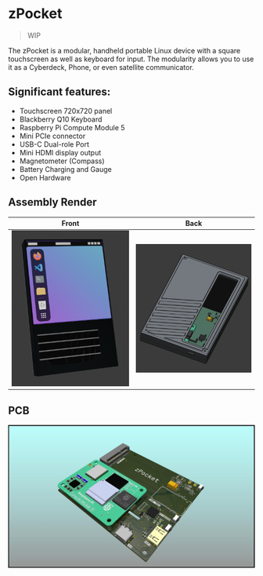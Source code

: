 # zPocket

> WIP

The zPocket is a modular, handheld portable Linux device with a square touchscreen as well as keyboard for input. The modularity allows you to use it as a Cyberdeck, Phone, or even satellite communicator.

## Significant features:
- Touchscreen 720x720 panel
- Blackberry Q10 Keyboard
- Raspberry Pi Compute Module 5
- Mini PCIe connector
- USB-C Dual-role Port
- Mini HDMI display output
- Magnetometer (Compass)
- Battery Charging and Gauge
- Open Hardware

## Assembly Render
Front                                                   |  Back
:------------------------------------------------------:|:--------------------------------------:
![Front of the zPocket inside the case](img/front.png)  |  ![Back of the zPocket.](img/back.png)

## PCB
![Front of zPocket PCB](img/zPocket_pi.jpg)

